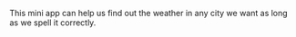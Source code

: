 This mini app can help us find out the weather in any city we want as long as we spell it correctly.
